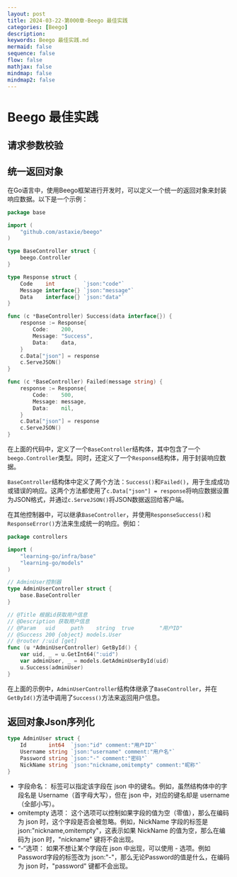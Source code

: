```yaml
---
layout: post
title: 2024-03-22-第000章-Beego 最佳实践
categories: [Beego]
description: 
keywords: Beego 最佳实践.md
mermaid: false
sequence: false
flow: false
mathjax: false
mindmap: false
mindmap2: false
---
```

# Beego 最佳实践

## 请求参数校验



## 统一返回对象

在Go语言中，使用Beego框架进行开发时，可以定义一个统一的返回对象来封装响应数据。以下是一个示例：

```go
package base

import (
	"github.com/astaxie/beego"
)

type BaseController struct {
	beego.Controller
}

type Response struct {
	Code    int         `json:"code"`
	Message interface{} `json:"message"`
	Data    interface{} `json:"data"`
}

func (c *BaseController) Success(data interface{}) {
	response := Response{
		Code:    200,
		Message: "Success",
		Data:    data,
	}
	c.Data["json"] = response
	c.ServeJSON()
}

func (c *BaseController) Failed(message string) {
	response := Response{
		Code:    500,
		Message: message,
		Data:    nil,
	}
	c.Data["json"] = response
	c.ServeJSON()
}

```



在上面的代码中，定义了一个`BaseController`结构体，其中包含了一个`beego.Controller`类型。同时，还定义了一个`Response`结构体，用于封装响应数据。

`BaseController`结构体中定义了两个方法：`Success()`和`Failed()`，用于生成成功或错误的响应。这两个方法都使用了`c.Data["json"] = response`将响应数据设置为JSON格式，并通过`c.ServeJSON()`将JSON数据返回给客户端。

在其他控制器中，可以继承`BaseController`，并使用`ResponseSuccess()`和`ResponseError()`方法来生成统一的响应。例如：



```go
package controllers

import (
	"learning-go/infra/base"
	"learning-go/models"
)

// AdminUser控制器
type AdminUserController struct {
	base.BaseController
}

// @Title 根据id获取用户信息
// @Description 获取用户信息
// @Param	uid		path 	string	true		"用户ID"
// @Success 200 {object} models.User
// @router /:uid [get]
func (u *AdminUserController) GetById() {
	var uid, _ = u.GetInt64(":uid")
	var adminUser, _ = models.GetAdminUserById(uid)
	u.Success(adminUser)
}
```



在上面的示例中，`AdminUserController`结构体继承了`BaseController`，并在`GetById()`方法中调用了`Success()`方法来返回用户信息。



## 返回对象Json序列化

```go
type AdminUser struct {
	Id       int64  `json:"id" comment:"用户ID"`
	Username string `json:"username" comment:"用户名"`
	Password string `json:"-" comment:"密码"`
	NickName string `json:"nickname,omitempty" comment:"昵称"`
}
```



- 字段命名： 标签可以指定该字段在 json 中的键名。例如，虽然结构体中的字段名是 Username（首字母大写），但在 json 中，对应的键名却是 username（全部小写）。
- omitempty 选项： 这个选项可以控制如果字段的值为空（零值），那么在编码为 json 时，这个字段是否会被忽略。例如，NickName 字段的标签是 json:"nickname,omitempty"，这表示如果 NickName 的值为空，那么在编码为 json 时，"nickname" 键将不会出现。
- “-“选项： 如果不想让某个字段在 json 中出现，可以使用 - 选项。例如Password字段的标签改为 json:"-"，那么无论Password的值是什么，在编码为 json 时，"password" 键都不会出现。
